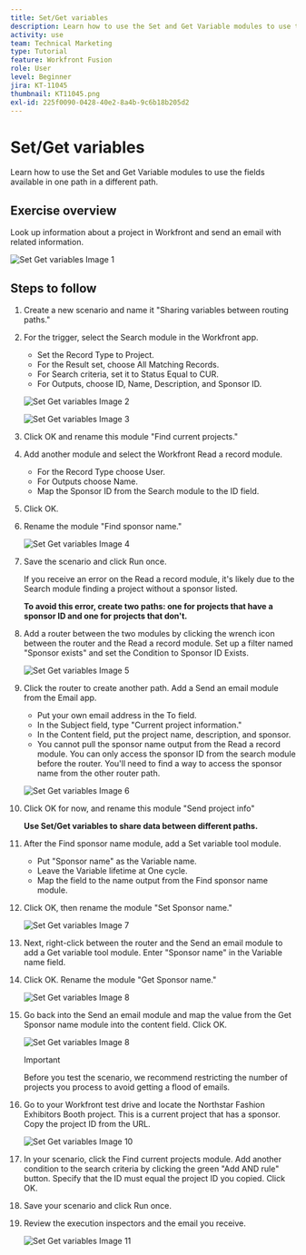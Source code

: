 ```yaml
---
title: Set/Get variables
description: Learn how to use the Set and Get Variable modules to use the fields available in one path in a different path.
activity: use
team: Technical Marketing
type: Tutorial
feature: Workfront Fusion
role: User
level: Beginner
jira: KT-11045
thumbnail: KT11045.png
exl-id: 225f0090-0428-40e2-8a4b-9c6b18b205d2
---
```

# Set/Get variables

Learn how to use the Set and Get Variable modules to use the fields available in one path in a different path.

## Exercise overview

Look up information about a project in Workfront and send an email with related information.

   ![Set Get variables Image 1](../12-exercises/assets/set-get-variables-walkthrough-1.png)

## Steps to follow

1. Create a new scenario and name it "Sharing variables between routing paths."
1. For the trigger, select the Search module in the Workfront app.

   + Set the Record Type to Project.
   + For the Result set, choose All Matching Records.
   + For Search criteria, set it to Status Equal to CUR.
   + For Outputs, choose ID, Name, Description, and Sponsor ID.

   ![Set Get variables Image 2](../12-exercises/assets/set-get-variables-walkthrough-2.png)

   ![Set Get variables Image 3](../12-exercises/assets/set-get-variables-walkthrough-3.png)

1. Click OK and rename this module "Find current projects."
1. Add another module and select the Workfront Read a record module.

   + For the Record Type choose User.
   + For Outputs choose Name.
   + Map the Sponsor ID from the Search module to the ID field.

1. Click OK.
1. Rename the module "Find sponsor name."

   ![Set Get variables Image 4](../12-exercises/assets/set-get-variables-walkthrough-4.png)

1. Save the scenario and click Run once.

   If you receive an error on the Read a record module, it's likely due to the Search module finding a project without a sponsor listed.

   **To avoid this error, create two paths: one for projects that have a sponsor ID and one for projects that don't.**

1. Add a router between the two modules by clicking the wrench icon between the router and the Read a record module. Set up a filter named "Sponsor exists" and set the Condition to Sponsor ID Exists.

   ![Set Get variables Image 5](../12-exercises/assets/set-get-variables-walkthrough-5.png)

1. Click the router to create another path. Add a Send an email module from the Email app.

   + Put your own email address in the To field.
   + In the Subject field, type "Current project information."
   + In the Content field, put the project name, description, and sponsor.
   + You cannot pull the sponsor name output from the Read a record module. You can only access the sponsor ID from the search module before the router. You'll need to find a way to access the sponsor name from the other router path.

   ![Set Get variables Image 6](../12-exercises/assets/set-get-variables-walkthrough-6.png)

1. Click OK for now, and rename this module "Send project info"

   **Use Set/Get variables to share data between different paths.**

1. After the Find sponsor name module, add a Set variable tool module.

   + Put "Sponsor name" as the Variable name.
   + Leave the Variable lifetime at One cycle.
   + Map the field to the name output from the Find sponsor name module.

1. Click OK, then rename the module "Set Sponsor name."

   ![Set Get variables Image 7](../12-exercises/assets/set-get-variables-walkthrough-7.png)

1. Next, right-click between the router and the Send an email module to add a Get variable tool module. Enter "Sponsor name" in the Variable name field.
1. Click OK. Rename the module "Get Sponsor name."

   ![Set Get variables Image 8](../12-exercises/assets/set-get-variables-walkthrough-8.png)

1. Go back into the Send an email module and map the value from the Get Sponsor name module into the content field. Click OK.

   ![Set Get variables Image 8](../12-exercises/assets/set-get-variables-walkthrough-8.png)

   >[!IMPORTANT]
   >
   >Before you test the scenario, we recommend restricting the number of projects you process to avoid getting a flood of emails.

1. Go to your Workfront test drive and locate the Northstar Fashion Exhibitors Booth project. This is a current project that has a sponsor. Copy the project ID from the URL.

   ![Set Get variables Image 10](../12-exercises/assets/set-get-variables-walkthrough-10.png)

1. In your scenario, click the Find current projects module. Add another condition to the search criteria by clicking the green "Add AND rule" button. Specify that the ID must equal the project ID you copied. Click OK.
1. Save your scenario and click Run once.
1. Review the execution inspectors and the email you receive.

   ![Set Get variables Image 11](../12-exercises/assets/set-get-variables-walkthrough-11.png)
